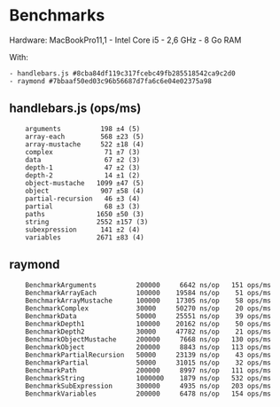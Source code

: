 # Benchmarks

Hardware: MacBookPro11,1 - Intel Core i5 - 2,6 GHz - 8 Go RAM

With:

    - handlebars.js #8cba84df119c317fcebc49fb285518542ca9c2d0
    - raymond #7bbaaf50ed03c96b56687d7fa6c6e04e02375a98


## handlebars.js (ops/ms)

        arguments          198 ±4 (5)
        array-each         568 ±23 (5)
        array-mustache     522 ±18 (4)
        complex             71 ±7 (3)
        data                67 ±2 (3)
        depth-1             47 ±2 (3)
        depth-2             14 ±1 (2)
        object-mustache   1099 ±47 (5)
        object             907 ±58 (4)
        partial-recursion   46 ±3 (4)
        partial             68 ±3 (3)
        paths             1650 ±50 (3)
        string            2552 ±157 (3)
        subexpression      141 ±2 (4)
        variables         2671 ±83 (4)


## raymond

        BenchmarkArguments          200000     6642 ns/op   151 ops/ms
        BenchmarkArrayEach          100000    19584 ns/op    51 ops/ms
        BenchmarkArrayMustache      100000    17305 ns/op    58 ops/ms
        BenchmarkComplex            30000     50270 ns/op    20 ops/ms
        BenchmarkData               50000     25551 ns/op    39 ops/ms
        BenchmarkDepth1             100000    20162 ns/op    50 ops/ms
        BenchmarkDepth2             30000     47782 ns/op    21 ops/ms
        BenchmarkObjectMustache     200000     7668 ns/op   130 ops/ms
        BenchmarkObject             200000     8843 ns/op   113 ops/ms
        BenchmarkPartialRecursion   50000     23139 ns/op    43 ops/ms
        BenchmarkPartial            50000     31015 ns/op    32 ops/ms
        BenchmarkPath               200000     8997 ns/op   111 ops/ms
        BenchmarkString             1000000    1879 ns/op   532 ops/ms
        BenchmarkSubExpression      300000     4935 ns/op   203 ops/ms
        BenchmarkVariables          200000     6478 ns/op   154 ops/ms
